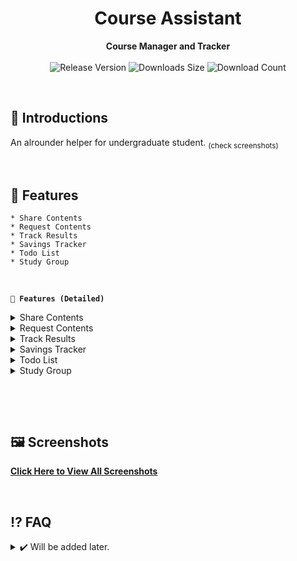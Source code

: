 <!-- 
  TODO:
      1. Add content sharing  -- Lead: Sunny
      2. Add result tracking  --|
      3. Add savings tracker  --| Lead: Ahasan
      4. Add todo fetures     --|
      5. Add study group      --|
-->

<h1 align="center">Course Assistant</h1>
<div align="center">
  <strong>Course Manager and Tracker</strong>
</div>
<br>
<div align="center">
  <!-- Release Version -->
    <img src="https://img.shields.io/github/tag/Ahsan40/course-assistant?color=blue&label=Release&style=for-the-badge" alt="Release Version" />
  <!-- Last Updated (Does not show Date, Only month and year)-->
    <!-- <img src="https://img.shields.io/github/release-date/Ahsan40/course-assistant?color=green&label=Updated&style=for-the-badge" alt="Release Date" /> -->
  <!-- Downloads Size -->
    <img src="https://img.shields.io/github/repo-size/Ahsan40/course-assistant?color=orange&label=Size&style=for-the-badge" alt="Downloads Size" />
  <!-- Download counts -->
    <img src="https://img.shields.io/github/downloads/Ahsan40/course-assistant/total?color=green&style=for-the-badge" alt="Download Count" />
</div>


&nbsp;
&nbsp;
## 💠 **Introductions**
  An alrounder helper for undergraduate student. <sub>(check screenshots)</sub>

&nbsp;
&nbsp;
## 📜 **Features**
    * Share Contents
    * Request Contents
    * Track Results
    * Savings Tracker
    * Todo List
    * Study Group

&nbsp;

**`🔹 Features (Detailed)`**

<details>
  <summary> Share Contents</summary>

    * Details will be added later.
</details>


<details>
  <summary> Request Contents</summary>

    * Details will be added later.
</details>

<details>
  <summary> Track Results</summary>

    * Details will be added later.
</details>

<details>
  <summary> Savings Tracker</summary>

    * Details will be added later.
</details>

<details>
  <summary> Todo List</summary>

    * Details will be added later.
</details>

<details>
  <summary> Study Group</summary>

    * Details will be added later.
</details>

&nbsp;
&nbsp;
<!-- 
## ⬇ **Downloads**
</strong>Will be added later</strong>
<br>
<br> -->
<!-- <a href="https://github.com/Ahsan40/course-assistant/releases"><img alt="GitHub release (latest by date including pre-releases)" src="https://img.shields.io/github/downloads-pre/Ahsan40/course-assistant/latest/total?color=red&label=Download%20latest&style=for-the-badge"></a> -->

&nbsp;
## 🖼️ **Screenshots**
<strong><a href="https://google.com" target="_blank" rel="noopener">Click Here to View All Screenshots</a></strong>

&nbsp;
## ⁉️ **FAQ**
<details>
  <summary> ✔️ Will be added later.</summary>
<br>
  &nbsp; &nbsp; &nbsp;🅰️ Will be added later.

</details>



